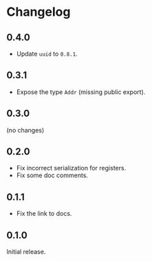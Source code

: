 # Changelog

## 0.4.0

- Update `uuid` to `0.8.1`.

## 0.3.1

- Expose the type `Addr` (missing public export).

## 0.3.0

(no changes)

## 0.2.0

- Fix incorrect serialization for registers.
- Fix some doc comments.

## 0.1.1

- Fix the link to docs.

## 0.1.0

Initial release.
